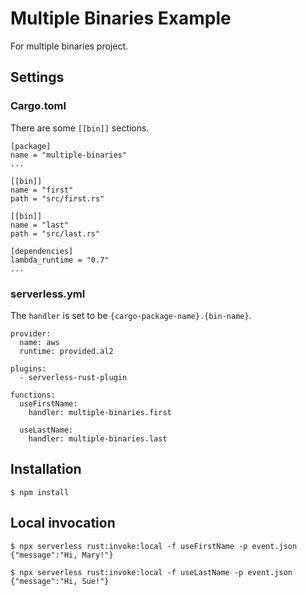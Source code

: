 # Multiple Binaries Example

For multiple binaries project.

## Settings

### Cargo.toml

There are some `[[bin]]` sections.

```
[package]
name = "multiple-binaries"
...

[[bin]]
name = "first"
path = "src/first.rs"

[[bin]]
name = "last"
path = "src/last.rs"

[dependencies]
lambda_runtime = "0.7"
...
```

### serverless.yml

The `handler` is set to be `{cargo-package-name}.{bin-name}`.

```
provider:
  name: aws
  runtime: provided.al2

plugins:
  - serverless-rust-plugin

functions:
  useFirstName:
    handler: multiple-binaries.first

  useLastName:
    handler: multiple-binaries.last
```

## Installation

```
$ npm install
```

## Local invocation

```
$ npx serverless rust:invoke:local -f useFirstName -p event.json
{"message":"Hi, Mary!"}
```

```
$ npx serverless rust:invoke:local -f useLastName -p event.json
{"message":"Hi, Sue!"}
```
